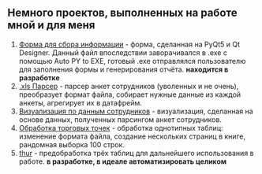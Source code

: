 ## Немного проектов, выполненных на работе мной и для меня
1. [Форма для сбора информации](https://github.com/kokocuk212/Work-Projects/blob/main/FORMA_ALMOST_DONE%20(nope).ipynb) - форма, сделанная на PyQt5 и Qt Designer. Данный файл впоследствии заворачивался в .exe с помощью Auto PY to EXE, готовый .exe отправлялся пользователю для заполнения формы и генерирования отчёта. **находится в разработке**
2. [.xls Парсер](https://github.com/kokocuk212/Work-Projects/blob/main/HR_analysis.ipynb) - парсер анкет сотрудников (уволенных и не очень), преобразует формат файла, собирает нужные данные из каждой анкеты, агрегирует их в датафрейм.
3. [Визуализация по данным сотрудников](https://github.com/kokocuk212/Work-Projects/blob/main/HR_EDA.ipynb) - визуализация, сделанная на основе данных, полученных парсингом анкет сотрудников.
5. [Обработка торговых точек](https://github.com/kokocuk212/Work-Projects/blob/main/TPP.ipynb) - обработка однотипных таблиц: изменение формата файла, создание нескольких страниц в книге, рандомная выборка 100 строк.
6. [thur](https://github.com/kokocuk212/Work-Projects/blob/main/thursday.ipynb) - предобработка трёх таблиц для дальнейшего использования в работе. **в разработке, в идеале автоматизировать целиком**
